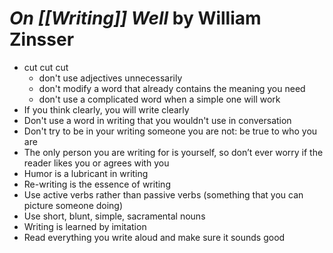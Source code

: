 
# *On [[Writing]] Well* by William Zinsser

* cut cut cut
    * don't use adjectives unnecessarily
    * don't modify a word that already contains the meaning you need
    * don't use a complicated word when a simple one will work
* If you think clearly, you will write clearly
* Don't use a word in writing that you wouldn't use in conversation
* Don't try to be in your writing someone you are not: be true to who you are
* The only person you are writing for is yourself, so don’t ever worry if the reader likes you or agrees with you
* Humor is a lubricant in writing
* Re-writing is the essence of writing 
* Use active verbs rather than passive verbs (something that you can picture someone doing) 
* Use short, blunt, simple, sacramental nouns 
* Writing is learned by imitation 
* Read everything you write aloud and make sure it sounds good 





